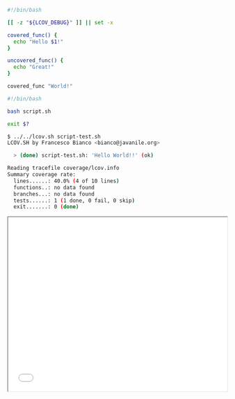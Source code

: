 ```bash
#!/bin/bash

[[ -z "${LCOV_DEBUG}" ]] || set -x

covered_func() {
  echo "Hello $1!"
}

uncovered_func() {
  echo "Great!"
}

covered_func "World!"
```
```bash
#!/bin/bash

bash script.sh

exit $?
```
```bash
$ ../../lcov.sh script-test.sh
LCOV.SH by Francesco Bianco <bianco@javanile.org>

  > (done) script-test.sh: 'Hello World!!' (ok)

Reading tracefile coverage/lcov.info
Summary coverage rate:
  lines......: 40.0% (4 of 10 lines)
  functions..: no data found
  branches...: no data found
  tests......: 1 (1 done, 0 fail, 0 skip)
  exit.......: 0 (done)
```
<iframe width="100%" height="400" src="coverage/basic"></iframe>
